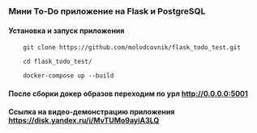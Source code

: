 ### Мини To-Do приложение на Flask и PostgreSQL


#### Установка и запуск приложения


```commandline
    git clone https://github.com/molodcovnik/flask_todo_test.git
```
```commandline
    cd flask_todo_test/
```

```commandline
    docker-compose up --build
```


#### После сборки докер образов переходим по урл http://0.0.0.0:5001

#### Ссылка на видео-демонстрацию приложения https://disk.yandex.ru/i/MvTUMo9ayiA3LQ